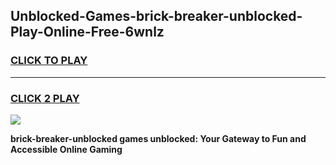 
## Unblocked-Games-brick-breaker-unblocked-Play-Online-Free-6wnlz
<h3>
<a href="https://premium76.site?title=brick-breaker-unblocked&ref=26A">CLICK TO PLAY</a></h3>
<hr>

<h3>
<a href="https://premium76.site?title=brick-breaker-unblocked&ref=26A">CLICK 2 PLAY</a>
  
</h3>

<a href="https://premium76.site?title=brick-breaker-unblocked&ref=26A"><img src="https://clearcache.store/games.png"></a>


**brick-breaker-unblocked games unblocked: Your Gateway to Fun and Accessible Online Gaming**
